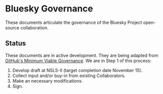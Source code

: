 # Bluesky Governance

These documents articulate the governance of the Bluesky Project open-source
collaboration.

## Status

These documents are in active development. They are being adapted from
[GitHub's Minimum Viable Governance](https://github.com/github/MVG).
We are in Step 1 of this process:

1. Develop draft at NSLS-II (target completion date November 15).
2. Collect input and/or buy-in from existing Collaborators.
3. Make an necessary modifications.
4. Sign.

